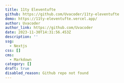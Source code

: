 ```yaml
---
title: 11ty Eleventufte
github: https://github.com/Uvacoder/11ty-eleventufte
demo: https://11ty-eleventufte.vercel.app/
author: Uvacoder
author_link: https://github.com/Uvacoder
date: 2023-11-30T14:31:56.453Z
description: ''
ssg:
  - Nextjs
css: []
cms:
  - Markdown
category: []
draft: true
disabled_reason: Github repo not found
---
```

